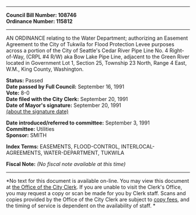 * * * * *  
  
**Council Bill Number: [](#h0)[](#h2)108746**   
**Ordinance Number: 115812**  
  
* * * * *  
  
AN ORDINANCE relating to the Water Department; authorizing an Easement Agreement to the City of Tukwila for Flood Protection Levee purposes across a portion of the City of Seattle's Cedar River Pipe Line No. 4 Right-of-Way, (CRPL \#4 R/W) aka Bow Lake Pipe Line, adjacent to the Green River located in Government Lot 1, Section 25, Township 23 North, Range 4 East, W.M., King County, Washington.  
  
**Status:** Passed   
**Date passed by Full Council:** September 16, 1991   
**Vote:** 8-0   
**Date filed with the City Clerk:** September 20, 1991   
**Date of Mayor's signature:** September 20, 1991   
[(about the signature date)](/~public/approvaldate.htm)   
  
  
**Date introduced/referred to committee:** September 3, 1991   
**Committee:** Utilities   
**Sponsor:** SMITH   
  
**Index Terms:** EASEMENTS, FLOOD-CONTROL, INTERLOCAL-AGREEMENTS, WATER-DEPARTMENT, TUKWILA  
  
**Fiscal Note:** *(No fiscal note available at this time)*  
  
* * * * *  
  
*No text for this document is available on-line. You may view this document at [the Office of the City Clerk](http://www.seattle.gov/leg/clerk/contactUs.htm). If you are unable to visit the Clerk's Office, you may request a copy or scan be made for you by Clerk staff. Scans and copies provided by the Office of the City Clerk are subject to [copy fees](http://clerk.seattle.gov/~public/clerkfees.htm), and the timing of service is dependent on the availability of staff. *  
  
  
